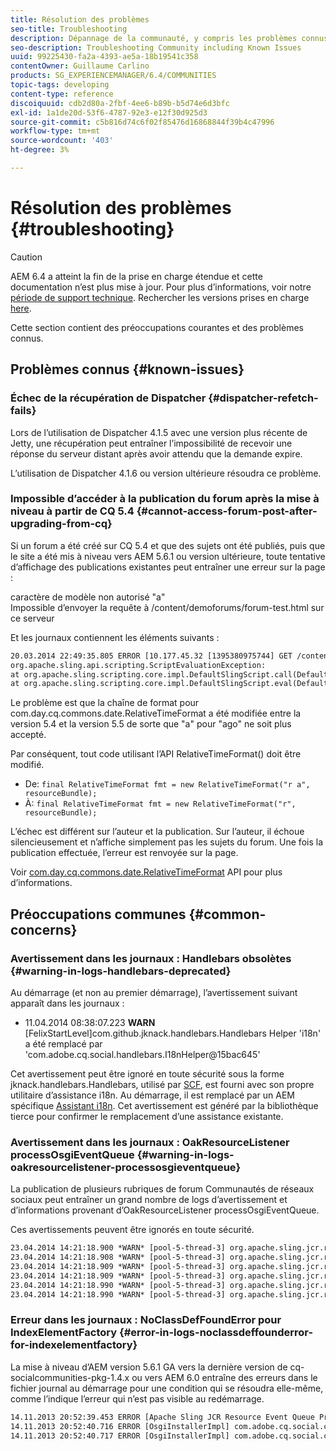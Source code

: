 ```yaml
---
title: Résolution des problèmes
seo-title: Troubleshooting
description: Dépannage de la communauté, y compris les problèmes connus
seo-description: Troubleshooting Community including Known Issues
uuid: 99225430-fa2a-4393-ae5a-18b19541c358
contentOwner: Guillaume Carlino
products: SG_EXPERIENCEMANAGER/6.4/COMMUNITIES
topic-tags: developing
content-type: reference
discoiquuid: cdb2d80a-2fbf-4ee6-b89b-b5d74e6d3bfc
exl-id: 1a1de20d-53f6-4787-92e3-e12f30d925d3
source-git-commit: c5b816d74c6f02f85476d16868844f39b4c47996
workflow-type: tm+mt
source-wordcount: '403'
ht-degree: 3%

---
```


# Résolution des problèmes {#troubleshooting}

>[!CAUTION]
>
>AEM 6.4 a atteint la fin de la prise en charge étendue et cette documentation n’est plus mise à jour. Pour plus d’informations, voir notre [période de support technique](https://helpx.adobe.com/fr/support/programs/eol-matrix.html). Rechercher les versions prises en charge [here](https://experienceleague.adobe.com/docs/?lang=fr).

Cette section contient des préoccupations courantes et des problèmes connus.

## Problèmes connus {#known-issues}

### Échec de la récupération de Dispatcher {#dispatcher-refetch-fails}

Lors de l’utilisation de Dispatcher 4.1.5 avec une version plus récente de Jetty, une récupération peut entraîner l’impossibilité de recevoir une réponse du serveur distant après avoir attendu que la demande expire.

L’utilisation de Dispatcher 4.1.6 ou version ultérieure résoudra ce problème.

### Impossible d’accéder à la publication du forum après la mise à niveau à partir de CQ 5.4 {#cannot-access-forum-post-after-upgrading-from-cq}

Si un forum a été créé sur CQ 5.4 et que des sujets ont été publiés, puis que le site a été mis à niveau vers AEM 5.6.1 ou version ultérieure, toute tentative d’affichage des publications existantes peut entraîner une erreur sur la page :

caractère de modèle non autorisé &quot;a&quot;\
Impossible d’envoyer la requête à /content/demoforums/forum-test.html sur ce serveur

Et les journaux contiennent les éléments suivants :

```xml
20.03.2014 22:49:35.805 ERROR [10.177.45.32 [1395380975744] GET /content/demoforums/forum-test.html HTTP/1.1] com.day.cq.wcm.tags.IncludeTag Error while executing script content.jsp
org.apache.sling.api.scripting.ScriptEvaluationException: 
at org.apache.sling.scripting.core.impl.DefaultSlingScript.call(DefaultSlingScript.java:388)
at org.apache.sling.scripting.core.impl.DefaultSlingScript.eval(DefaultSlingScript.java:171)
```

Le problème est que la chaîne de format pour com.day.cq.commons.date.RelativeTimeFormat a été modifiée entre la version 5.4 et la version 5.5 de sorte que &quot;a&quot; pour &quot;ago&quot; ne soit plus accepté.

Par conséquent, tout code utilisant l’API RelativeTimeFormat() doit être modifié.

* De: `final RelativeTimeFormat fmt = new RelativeTimeFormat("r a", resourceBundle);`
* À: `final RelativeTimeFormat fmt = new RelativeTimeFormat("r", resourceBundle);`

L’échec est différent sur l’auteur et la publication. Sur l’auteur, il échoue silencieusement et n’affiche simplement pas les sujets du forum. Une fois la publication effectuée, l’erreur est renvoyée sur la page.

Voir [com.day.cq.commons.date.RelativeTimeFormat](https://helpx.adobe.com/experience-manager/6-5/sites/developing/using/reference-materials/javadoc/com/day/cq/commons/date/RelativeTimeFormat.html) API pour plus d’informations.

## Préoccupations communes {#common-concerns}

### Avertissement dans les journaux : Handlebars obsolètes {#warning-in-logs-handlebars-deprecated}

Au démarrage (et non au premier démarrage), l’avertissement suivant apparaît dans les journaux :

* 11.04.2014 08:38:07.223 **WARN** [FelixStartLevel]com.github.jknack.handlebars.Handlebars Helper &#39;i18n&#39; a été remplacé par &#39;com.adobe.cq.social.handlebars.I18nHelper@15bac645&#39;

Cet avertissement peut être ignoré en toute sécurité sous la forme jknack.handlebars.Handlebars, utilisé par [SCF](scf.md#handlebarsjavascripttemplatinglanguage), est fourni avec son propre utilitaire d’assistance i18n. Au démarrage, il est remplacé par un AEM spécifique [Assistant i18n](handlebars-helpers.md#i-n). Cet avertissement est généré par la bibliothèque tierce pour confirmer le remplacement d’une assistance existante.

### Avertissement dans les journaux : OakResourceListener processOsgiEventQueue {#warning-in-logs-oakresourcelistener-processosgieventqueue}

La publication de plusieurs rubriques de forum Communautés de réseaux sociaux peut entraîner un grand nombre de logs d’avertissement et d’informations provenant d’OakResourceListener processOsgiEventQueue.

Ces avertissements peuvent être ignorés en toute sécurité.

```xml
23.04.2014 14:21:18.900 *WARN* [pool-5-thread-3] org.apache.sling.jcr.resource.internal.OakResourceListener processOsgiEventQueue: Resource at /var/search-collections/ugc-sc/_m.frq/jcr:content not found, which is not expected for an added or modified node
23.04.2014 14:21:18.908 *WARN* [pool-5-thread-3] org.apache.sling.jcr.resource.internal.OakResourceListener processOsgiEventQueue: Resource at /var/search-collections/ugc-sc/_m.prx/jcr:content not found, which is not expected for an added or modified node
23.04.2014 14:21:18.909 *WARN* [pool-5-thread-3] org.apache.sling.jcr.resource.internal.OakResourceListener processOsgiEventQueue: Resource at /var/replication/data/1f799fb4-0aeb-4660-aadb-705657f16048/67/67699ab5-9d57-4c79-a755-2727ba9e6452/jcr:content not found, which is not expected for an added or modified node
23.04.2014 14:21:18.909 *WARN* [pool-5-thread-3] org.apache.sling.jcr.resource.internal.OakResourceListener processOsgiEventQueue: Resource at /var/replication/data/1f799fb4-0aeb-4660-aadb-705657f16048/67/67699ab5-9d57-4c79-a755-2727ba9e6452/jcr:content not found, which is not expected for an added or modified node
23.04.2014 14:21:18.990 *WARN* [pool-5-thread-3] org.apache.sling.jcr.resource.internal.OakResourceListener processOsgiEventQueue: Resource at /var/replication/data/1f799fb4-0aeb-4660-aadb-705657f16048/b9/b91f1690-87e8-41d8-a78e-cd2259f837c8/jcr:content not found, which is not expected for an added or modified node
23.04.2014 14:21:18.990 *WARN* [pool-5-thread-3] org.apache.sling.jcr.resource.internal.OakResourceListener processOsgiEventQueue: Resource at /var/replication/data/1f799fb4-0aeb-4660-aadb-705657f16048/b9/b91f1690-87e8-41d8-a78e-cd2259f837c8/jcr:content not found, which is not expected for an added or modified node
```

### Erreur dans les journaux : NoClassDefFoundError pour IndexElementFactory {#error-in-logs-noclassdeffounderror-for-indexelementfactory}

La mise à niveau d’AEM version 5.6.1 GA vers la dernière version de cq-socialcommunities-pkg-1.4.x ou vers AEM 6.0 entraîne des erreurs dans le fichier journal au démarrage pour une condition qui se résoudra elle-même, comme l’indique l’erreur qui n’est pas visible au redémarrage.

```xml
14.11.2013 20:52:39.453 ERROR [Apache Sling JCR Resource Event Queue Processor for path '/'] com.adobe.cq.social.storage.index.impl.IndexService Error occurred while processing event java.util.ConcurrentModificationException
14.11.2013 20:52:40.716 ERROR [OsgiInstallerImpl] com.adobe.cq.social.cq-social-commons [CommentListProvider] Error during instantiation of the implementation object (java.lang.NoClassDefFoundError: com/adobe/cq/social/storage/index/IndexElementFactory) java.lang.NoClassDefFoundError: com/adobe/cq/social/storage/index/IndexElementFactory
14.11.2013 20:52:40.717 ERROR [OsgiInstallerImpl] com.adobe.cq.social.cq-social-commons [CommentListProvider] Failed creating the component instance; see log for reason
```
